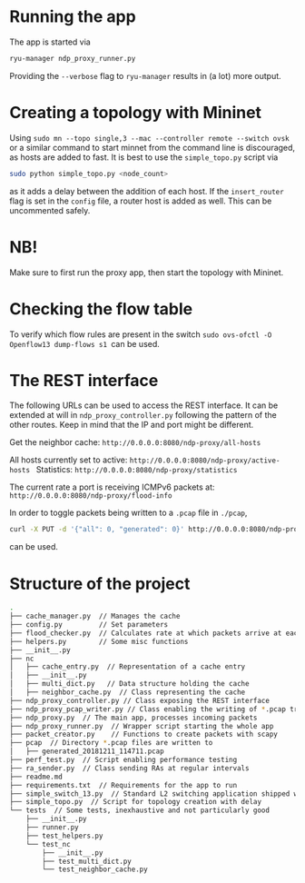 # Running the app
The app is started via 
```bash
ryu-manager ndp_proxy_runner.py
```
Providing the `--verbose` flag to `ryu-manager` results in (a lot) more output.

# Creating a topology with Mininet
Using `sudo mn --topo single,3 --mac --controller remote --switch ovsk` 
or a similar command to start minnet from the command line is discouraged, as hosts are added to fast.
It is best to use the `simple_topo.py` script via
```bash
sudo python simple_topo.py <node_count>
```
as it adds a delay between the addition of each host. If the `insert_router` flag is set in the `config`
file, a router host is added as well. This can be uncommented safely.

# NB!
Make sure to first run the proxy app, then start the topology with Mininet.

# Checking the flow table
To verify which flow rules are present in the switch `sudo ovs-ofctl -O Openflow13 dump-flows s1
`can be used.

# The REST interface
The following URLs can be used to access the REST interface. It can be extended at
will in `ndp_proxy_controller.py` following the pattern of the other routes. Keep in mind that
the IP and port might be different.

Get the neighbor cache: `http://0.0.0.0:8080/ndp-proxy/all-hosts`

All hosts currently set to active: `http://0.0.0.0:8080/ndp-proxy/active-hosts
`
Statistics: 
`http://0.0.0.0:8080/ndp-proxy/statistics`

The current rate a port is receiving ICMPv6 packets at: 
`http://0.0.0.0:8080/ndp-proxy/flood-info`

In order to toggle packets being written to a `.pcap` file in `./pcap`,
```bash
curl -X PUT -d '{"all": 0, "generated": 0}' http://0.0.0.0:8080/ndp-proxy/write-pcap
```
can be used.

# Structure of the project
```bash
.
├── cache_manager.py  // Manages the cache
├── config.py         // Set parameters           
├── flood_checker.py  // Calculates rate at which packets arrive at each port
├── helpers.py        // Some misc functions
├── __init__.py
├── nc
│   ├── cache_entry.py  // Representation of a cache entry
│   ├── __init__.py
│   ├── multi_dict.py   // Data structure holding the cache
│   ├── neighbor_cache.py  // Class representing the cache
├── ndp_proxy_controller.py // Class exposing the REST interface
├── ndp_proxy_pcap_writer.py // Class enabling the writing of *.pcap traces
├── ndp_proxy.py  // The main app, processes incoming packets
├── ndp_proxy_runner.py  // Wrapper script starting the whole app
├── packet_creator.py    // Functions to create packets with scapy
├── pcap  // Directory *.pcap files are written to
│   ├── generated_20181211_114711.pcap
├── perf_test.py  // Script enabling performance testing
├── ra_sender.py  // Class sending RAs at regular intervals
├── readme.md
├── requirements.txt  // Requirements for the app to run
├── simple_switch_13.py  // Standard L2 switching application shipped with Ryu
├── simple_topo.py  // Script for topology creation with delay
└── tests  // Some tests, inexhaustive and not particularly good
    ├── __init__.py
    ├── runner.py
    ├── test_helpers.py
    └── test_nc
        ├── __init__.py
        ├── test_multi_dict.py
        └── test_neighbor_cache.py

```